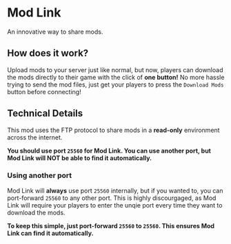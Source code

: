 # Mod Link

An innovative way to share mods.

## How does it work?

Upload mods to your server just like normal, but now, players can download the mods directly to their game with the click of **one button!**
No more hassle trying to send the mod files, just get your players to press the `Download Mods` button before connecting!

## Technical Details

This mod uses the FTP protocol to share mods in a **read-only** environment across the internet.

**You should use port `25560` for Mod Link. You can use another port, but Mod Link will NOT be able to find it automatically.**

### Using another port

Mod Link will **always** use port `25560` internally, but if you wanted to, you can port-forward `25560` to any other port. This is highly discourgaged, as Mod Link will require your players to enter the unqie port every time they want to download the mods.

**To keep this simple, just port-forward `25560` to `25560`. This ensures Mod Link can find it automatically.**

